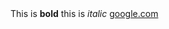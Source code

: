 <html>
  <head>
  
  </head>
  <body>
  This is <strong>bold</strong>
  this is <em>italic</em>
  <a href="http://www.google.com">google.com</a>
  <img scr="https://www.google.com/url?sa=i&rct=j&q=&esrc=s&source=images&cd=&ved=2ahUKEwir8p7xiMzcAhXIzFQKHeasBr0QjRx6BAgBEAQ&url=https%3A%2F%2Ftwitter.com%2Fhdwallpapers265&psig=AOvVaw2oMGK52TOtH9pmlXEGQKvC&ust=1533220290449808>
    </body>
  </html>
